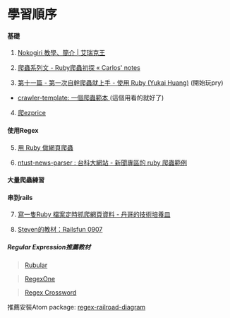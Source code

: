 # 學習順序


#### 基礎
1. [Nokogiri 教學、簡介 | 艾瑞克王](http://wwssllabcd.github.io/blog/2012/10/25/how-to-use-nokogiri/)

2. [爬蟲系列文 - Ruby爬蟲初探 « Carlos' notes](http://carlos-blog.logdown.com/posts/2016/06/10/reptile-series-approach)

3. [第十一篇 - 第一次自幹爬蟲就上手 - 使用 Ruby  (Yukai Huang)](https://yukaii.tw/blog/2015/05/03/how-to-write-web-crawler-for-the-first-time-using-ruby/) (開始玩pry)

  + [crawler-template: 一個爬蟲範本 ](https://github.com/Yukaii/crawler-template) (這個用看的就好了)

4. [爬ezprice](https://hackpad.com/Railsfun-0907-fzkwOww6RXq#:h=ezprice)



#### 使用Regex
5. [用 Ruby 做網頁爬蟲](http://mgleon08.github.io/blog/2016/02/07/ruby-crawler/)

6. [ntust-news-parser : 台科大網站 - 新聞專區的 ruby 爬蟲範例](https://github.com/Yukaii/ntust-news-parser/blob/master/parser.rb)

#### 大量爬蟲練習



#### 串到rails
7. [寫一隻Ruby 檔案定時抓爬網頁資料 - 丹哥的技術培養皿](http://tech.guojheng-lin.com/posts/2015/12/03/write-a-ruby-file-regularly-to-catch-crawling-web-page-data/)

8. [Steven的教材：Railsfun 0907](https://hackpad.com/Railsfun-0907-fzkwOww6RXq)



##### Regular Expression推薦教材

> [Rubular](http://rubular.com/)

> [RegexOne](https://regexone.com/lesson/wildcards_dot?)

> [Regex Crossword](https://regexcrossword.com/)

 推薦安裝Atom package: [regex-railroad-diagram](https://atom.io/packages/regex-railroad-diagram)
